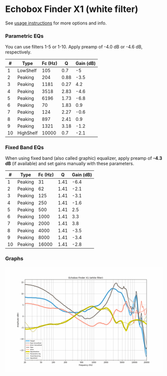 # Echobox Finder X1 (white filter)
See [usage instructions](https://github.com/jaakkopasanen/AutoEq#usage) for more options and info.

### Parametric EQs
You can use filters 1-5 or 1-10. Apply preamp of -4.0 dB or -4.6 dB, respectively.

|   # | Type      |   Fc (Hz) |    Q |   Gain (dB) |
|-----|-----------|-----------|------|-------------|
|   1 | LowShelf  |       105 | 0.7  |        -5   |
|   2 | Peaking   |       204 | 0.88 |        -3.5 |
|   3 | Peaking   |      1181 | 0.27 |         4.2 |
|   4 | Peaking   |      3518 | 2.83 |        -4.6 |
|   5 | Peaking   |      6196 | 1.73 |        -6.8 |
|   6 | Peaking   |        70 | 1.83 |         0.9 |
|   7 | Peaking   |       124 | 2.27 |        -0.6 |
|   8 | Peaking   |       897 | 2.41 |         0.9 |
|   9 | Peaking   |      1321 | 3.18 |        -1.2 |
|  10 | HighShelf |     10000 | 0.7  |        -2.1 |

### Fixed Band EQs
When using fixed band (also called graphic) equalizer, apply preamp of **-4.3 dB** (if available) and set gains manually with these parameters.

|   # | Type    |   Fc (Hz) |    Q |   Gain (dB) |
|-----|---------|-----------|------|-------------|
|   1 | Peaking |        31 | 1.41 |        -6.4 |
|   2 | Peaking |        62 | 1.41 |        -2.1 |
|   3 | Peaking |       125 | 1.41 |        -3.1 |
|   4 | Peaking |       250 | 1.41 |        -1.6 |
|   5 | Peaking |       500 | 1.41 |         2.5 |
|   6 | Peaking |      1000 | 1.41 |         3.3 |
|   7 | Peaking |      2000 | 1.41 |         3.8 |
|   8 | Peaking |      4000 | 1.41 |        -3.5 |
|   9 | Peaking |      8000 | 1.41 |        -3.4 |
|  10 | Peaking |     16000 | 1.41 |        -2.8 |

### Graphs
![](./Echobox%20Finder%20X1%20(white%20filter).png)
